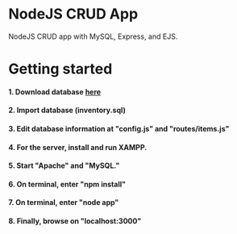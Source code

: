 # NodeJS CRUD App

NodeJS CRUD app with MySQL, Express, and EJS.

# Getting started
#### 1. Download database [here](https://drive.google.com/file/d/1xL2n1lv6WUuKP0svWUu-GZXH6glRFQcL/view?usp=sharing)

#### 2. Import database (inventory.sql)

#### 3. Edit database information at "config.js" and "routes/items.js"

#### 4. For the server, install and run XAMPP. 

#### 5. Start "Apache" and "MySQL."

#### 6. On terminal, enter "npm install"

#### 7. On terminal, enter "node app"

#### 8. Finally, browse on "localhost:3000"
